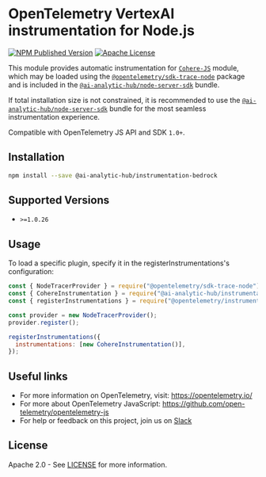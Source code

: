 # OpenTelemetry VertexAI instrumentation for Node.js

[![NPM Published Version][npm-img]][npm-url]
[![Apache License][license-image]][license-image]

This module provides automatic instrumentation for [`Cohere-JS`](https://www.npmjs.com/package/cohere-js) module, which may be loaded using the [`@opentelemetry/sdk-trace-node`](https://github.com/open-telemetry/opentelemetry-js/tree/main/packages/opentelemetry-sdk-trace-node) package and is included in the [`@ai-analytic-hub/node-server-sdk`](https://www.npmjs.com/package/@ai-analytic-hub/node-server-sdk) bundle.

If total installation size is not constrained, it is recommended to use the [`@ai-analytic-hub/node-server-sdk`](https://www.npmjs.com/package/@ai-analytic-hub/node-server-sdk) bundle for the most seamless instrumentation experience.

Compatible with OpenTelemetry JS API and SDK `1.0+`.

## Installation

```bash
npm install --save @ai-analytic-hub/instrumentation-bedrock
```

## Supported Versions

- `>=1.0.26`

## Usage

To load a specific plugin, specify it in the registerInstrumentations's configuration:

```js
const { NodeTracerProvider } = require("@opentelemetry/sdk-trace-node");
const { CohereInstrumentation } = require("@ai-analytic-hub/instrumentation-bedrock");
const { registerInstrumentations } = require("@opentelemetry/instrumentation");

const provider = new NodeTracerProvider();
provider.register();

registerInstrumentations({
  instrumentations: [new CohereInstrumentation()],
});
```

## Useful links

- For more information on OpenTelemetry, visit: <https://opentelemetry.io/>
- For more about OpenTelemetry JavaScript: <https://github.com/open-telemetry/opentelemetry-js>
- For help or feedback on this project, join us on [Slack][slack-url]

## License

Apache 2.0 - See [LICENSE][license-url] for more information.

[slack-url]: https://traceloop.com/slack
[license-url]: https://github.com/ai-analytic-hub/openllmetry-js/blob/main/LICENSE
[license-image]: https://img.shields.io/badge/license-Apache_2.0-green.svg?style=flat
[npm-url]: https://www.npmjs.com/package/@ai-analytic-hub/instrumentation-openai
[npm-img]: https://badge.fury.io/js/%40traceloop%2Finstrumentation-openai.svg
